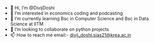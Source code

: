 - 👋 Hi, I’m @DivijDoshi
- 👀 I’m interested in economics coding and podcasting
- 🌱 I’m currently learning Bsc in Computer Science and Bsc in Data Science at IITM 
- 💞️ I’m looking to collaborate on python projects
- 📫 How to reach me email:- divij_doshi.sias21@krea.ac.in

<!---
DivijDoshi/DivijDoshi is a ✨ special ✨ repository because its `README.md` (this file) appears on your GitHub profile.
You can click the Preview link to take a look at your changes.
--->

